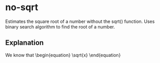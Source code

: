 # no-sqrt
Estimates the square root of a number without the sqrt() function. 
Uses binary search algorithm to find the root of a number.

## Explanation
We know that 
\begin{equation}
\sqrt{x}
\end{equation}

